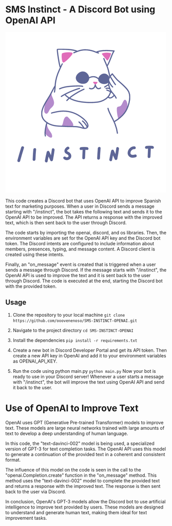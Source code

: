 # SMS Instinct - A Discord Bot using OpenAI API

![alt text](https://github.com/ooovenenoso/SMS-INSTINCT-OPENAI/blob/main/instinct.png)

This code creates a Discord bot that uses OpenAI API to improve Spanish text for marketing purposes. When a user in Discord sends a message starting with "/instinct", the bot takes the following text and sends it to the OpenAI API to be improved. The API returns a response with the improved text, which is then sent back to the user through Discord.

The code starts by importing the openai, discord, and os libraries. Then, the environment variables are set for the OpenAI API key and the Discord bot token. The Discord intents are configured to include information about members, presences, typing, and message content. A Discord client is created using these intents.

Finally, an "on_message" event is created that is triggered when a user sends a message through Discord. If the message starts with "/instinct", the OpenAI API is used to improve the text and it is sent back to the user through Discord. The code is executed at the end, starting the Discord bot with the provided token.

## Usage

1. Clone the repository to your local machine
```git clone https://github.com/ooovenenoso/SMS-INSTINCT-OPENAI.git```

2. Navigate to the project directory
```cd SMS-INSTINCT-OPENAI```
3. Install the dependencies
```pip install -r requirements.txt```
4. Create a new bot in Discord Developer Portal and get its API token. Then create a new API key in OpenAI and add it to your environment variables as OPENAI_API_KEY.
5. Run the code using python main.py
```python main.py```
Now your bot is ready to use in your Discord server! Whenever a user starts a message with "/instinct", the bot will improve the text using OpenAI API and send it back to the user.

# Use of OpenAI to Improve Text

OpenAI uses GPT (Generative Pre-trained Transformer) models to improve text. These models are large neural networks trained with large amounts of text to develop a deep understanding of human language.

In this code, the "text-davinci-002" model is being used, a specialized version of GPT-3 for text completion tasks. The OpenAI API uses this model to generate a continuation of the provided text in a coherent and consistent format.

The influence of this model on the code is seen in the call to the "openai.Completion.create" function in the "on_message" method. This method uses the "text-davinci-002" model to complete the provided text and returns a response with the improved text. The response is then sent back to the user via Discord.

In conclusion, OpenAI's GPT-3 models allow the Discord bot to use artificial intelligence to improve text provided by users. These models are designed to understand and generate human text, making them ideal for text improvement tasks.

